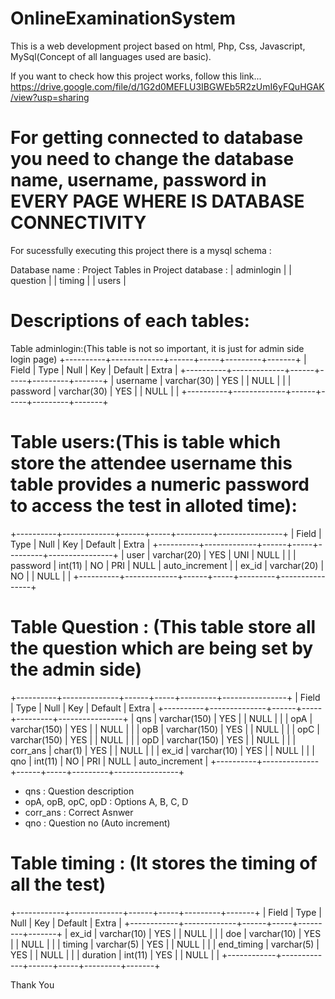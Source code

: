 # OnlineExaminationSystem
This is a web development project based on html, Php, Css, Javascript, MySql(Concept of all languages used are basic).

If you want to check how this project works, follow this link...
https://drive.google.com/file/d/1G2d0MEFLU3IBGWEb5R2zUmI6yFQuHGAK/view?usp=sharing

# For getting connected to database you need to change the database name, username, password in EVERY PAGE WHERE IS DATABASE CONNECTIVITY

For sucessfully executing this project there is a mysql schema :

Database name : Project
Tables in Project database : 
| adminlogin        |
| question          |
| timing            |
| users             |

# Descriptions of each tables: 
Table adminlogin:(This table is not so important, it is just for admin side login page)
+----------+-------------+------+-----+---------+-------+
| Field    | Type        | Null | Key | Default | Extra |
+----------+-------------+------+-----+---------+-------+
| username | varchar(30) | YES  |     | NULL    |       |
| password | varchar(30) | YES  |     | NULL    |       |
+----------+-------------+------+-----+---------+-------+

# Table users:(This is table which store the attendee username this table provides a numeric password to access the test in alloted time):
+----------+-------------+------+-----+---------+----------------+
| Field    | Type        | Null | Key | Default | Extra          |
+----------+-------------+------+-----+---------+----------------+
| user     | varchar(20) | YES  | UNI | NULL    |                |
| password | int(11)     | NO   | PRI | NULL    | auto_increment |
| ex_id    | varchar(20) | NO   |     | NULL    |                |
+----------+-------------+------+-----+---------+----------------+

# Table Question : (This table store all the question which are being set by the admin side)
+----------+--------------+------+-----+---------+----------------+
| Field    | Type         | Null | Key | Default | Extra          |
+----------+--------------+------+-----+---------+----------------+
| qns      | varchar(150) | YES  |     | NULL    |                |
| opA      | varchar(150) | YES  |     | NULL    |                |
| opB      | varchar(150) | YES  |     | NULL    |                |
| opC      | varchar(150) | YES  |     | NULL    |                |
| opD      | varchar(150) | YES  |     | NULL    |                |
| corr_ans | char(1)      | YES  |     | NULL    |                |
| ex_id    | varchar(10)  | YES  |     | NULL    |                |
| qno      | int(11)      | NO   | PRI | NULL    | auto_increment |
+----------+--------------+------+-----+---------+----------------+
* qns : Question description
* opA, opB, opC, opD : Options A, B, C, D
* corr_ans : Correct Asnwer
* qno : Question no (Auto increment)

# Table timing : (It stores the timing of all the test)
+------------+-------------+------+-----+---------+-------+
| Field      | Type        | Null | Key | Default | Extra |
+------------+-------------+------+-----+---------+-------+
| ex_id      | varchar(10) | YES  |     | NULL    |       |
| doe        | varchar(10) | YES  |     | NULL    |       |
| timing     | varchar(5)  | YES  |     | NULL    |       |
| end_timing | varchar(5)  | YES  |     | NULL    |       |
| duration   | int(11)     | YES  |     | NULL    |       |
+------------+-------------+------+-----+---------+-------+

Thank You

